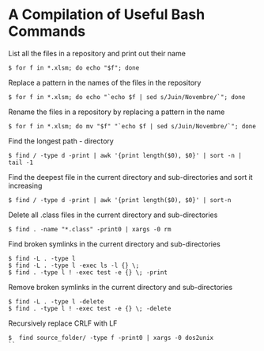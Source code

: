 # A Compilation of Useful Bash Commands #


List all the files in a repository and print out their name

```Shell
$ for f in *.xlsm; do echo "$f"; done
```

Replace a pattern in the names of the files in the repository

```Shell
$ for f in *.xlsm; do echo "`echo $f | sed s/Juin/Novembre/`"; done
```

Rename the files in a repository by replacing a pattern in the name

```Shell
$ for f in *.xlsm; do mv "$f" "`echo $f | sed s/Juin/Novembre/`"; done
```

Find the longest path - directory

```Shell
$ find / -type d -print | awk '{print length($0), $0}' | sort -n | tail -1
```

Find the deepest file in the current directory and sub-directories and sort it increasing

```Shell
$ find / -type d -print | awk '{print length($0), $0}' | sort-n
```

Delete all .class files in the current directory and sub-directories

```Shell
$ find . -name "*.class" -print0 | xargs -0 rm
```

Find broken symlinks in the current directory and sub-directories

```Shell
$ find -L . -type l
$ find -L . -type l -exec ls -l {} \;
$ find . -type l ! -exec test -e {} \; -print
```

Remove broken symlinks in the current directory and sub-directories

```Shell
$ find -L . -type l -delete
$ find . -type l ! -exec test -e {} \; -delete
```

Recursively replace CRLF with LF

```
$  find source_folder/ -type f -print0 | xargs -0 dos2unix
``

